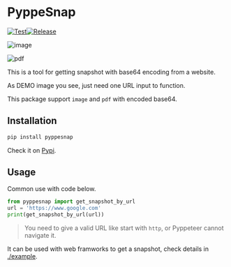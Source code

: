 # PyppeSnap

[![Test](https://github.com/NatLee/PyppeSnap/actions/workflows/test.yml/badge.svg)](https://github.com/NatLee/PyppeSnap/actions/workflows/test.yml)[![Release](https://github.com/NatLee/PyppeSnap/actions/workflows/release.yml/badge.svg)](https://github.com/NatLee/PyppeSnap/actions/workflows/release.yml)

![image](https://i.imgur.com/hgXl2l6.png)

![pdf](https://i.imgur.com/JLe9bYi.png)

This is a tool for getting snapshot with base64 encoding from a website.

As DEMO image you see, just need one URL input to function.

This package support `image` and `pdf` with encoded base64.

## Installation

```bash
pip install pyppesnap
```

Check it on [Pypi](https://pypi.org/project/PyppeSnap/).

## Usage

Common use with code below.

```python
from pyppesnap import get_snapshot_by_url
url = 'https://www.google.com'
print(get_snapshot_by_url(url))

```

> You need to give a valid URL like start with `http`, or Pyppeteer cannot navigate it.

It can be used with web framworks to get a snapshot, check details in [./example](https://github.com/NatLee/PyppeSnap/tree/main/example).
